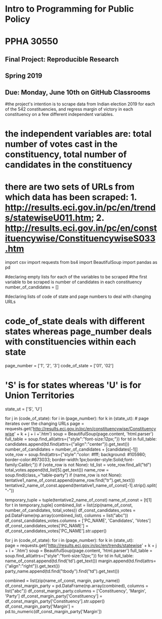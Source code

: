 # Intro to Programming for Public Policy
# PPHA 30550


## Final Project: Reproducible Research
## Spring 2019


## Due: Monday, June 10th on GitHub Classrooms

#the project's intention is to scrape data from Indian election 2019 for each of the 542 constituencies, and regress margin of victory in each constituency on a few different independent variables. 
# the independent variables are: total number of votes cast in the constituency, total number of candidates in the constituency
# there are two sets of URLs from which data has been scraped: 1. http://results.eci.gov.in/pc/en/trends/statewiseU011.htm; 2. http://results.eci.gov.in/pc/en/constituencywise/ConstituencywiseS033.htm

import csv
import requests
from bs4 import BeautifulSoup
import pandas as pd

#declaring empty lists for each of the variables to be scraped
#the first variable to be scraped is number of candidates in each constituency
number_of_candidates = []

#declaring lists of code of state and page numbers to deal with changing URLs
# code_of_state deals with different states whereas page_number deals with constituencies within each state
page_number = ['1', '2', '3']
code_of_state = ['01', '02']

# 'S' is for states whereas 'U' is for Union Territories
state_ut = ['S', 'U']


for j in (code_of_state):
    for i in (page_number):
        for k in (state_ut): 
          # page iterates over the changing URLs
          page = requests.get('http://results.eci.gov.in/pc/en/constituencywise/Constituencywise' + k + j + i +'.htm')
          soup = BeautifulSoup(page.content, 'html.parser')
          full_table = soup.find_all(attrs={"style":"font-size:12px;"})
          for td in full_table:
            candidates.append(td.find(attrs={"align":"center"}).get_text())
          number_of_candidates = number_of_candidates + [candidates[-1]]          
          vote_row = soup.find(attrs={"style":"color: #fff; background: #105980; border-color:#673033; border-width:1px;border-style:Solid;font-family:Calibri;"})
          if (vote_row is not None):
            td_list = vote_row.find_all("td")
            total_votes.append(td_list[5].get_text())
          name_row = soup.find(class_="table-party")
          if (name_row is not None):
            tentative1_name_of_const.append(name_row.find("tr").get_text())
            tentative2_name_of_const.append(tentative1_name_of_const[-1].strip().split("-"))  

temporary_tuple = tuple(tentative2_name_of_const)
name_of_const = [t[1] for t in temporary_tuple] 
combined_list = list(zip(name_of_const, number_of_candidates, total_votes))
df_const_candidates_votes = pd.DataFrame(np.array(combined_list), columns = list("abc"))
df_const_candidates_votes.columns = ['PC_NAME', 'Candidates', 'Votes']
df_const_candidates_votes['PC_NAME'] = df_const_candidates_votes['PC_NAME'].str.upper() 


 
for j in (code_of_state):
    for i in (page_number):
        for k in (state_ut):   
            page = requests.get('http://results.eci.gov.in/pc/en/trends/statewise' + k + j + i + '.htm')
            soup = BeautifulSoup(page.content, 'html.parser')
            full_table = soup.find_all(attrs={"style":"font-size:12px;"})
            for td in full_table:
                name_of_const.append(td.find('td').get_text())
                margin.append(td.find(attrs={"align":"right"}).get_text())
                party_name.append(td.find("tbody").find("td").get_text())

combined = list(zip(name_of_const, margin, party_name))
df_const_margin_party = pd.DataFrame(np.array(combined), columns = list("abc"))
df_const_margin_party.columns = ['Constituency', 'Margin', 'Party']
df_const_margin_party['Constituency'] = df_const_margin_party['Constituency'].str.upper()
df_const_margin_party['Margin'] = pd.to_numeric(df_const_margin_party['Margin'])
   
      
